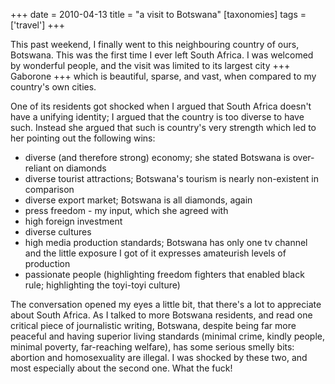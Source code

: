 +++
date = 2010-04-13
title = "a visit to Botswana"
[taxonomies]
tags = ['travel']
+++

This past weekend, I finally went to this neighbouring country of ours,
Botswana. This was the first time I ever left South Africa. I was
welcomed by wonderful people, and the visit was limited to its largest
city +++ Gaborone +++ which is beautiful, sparse, and vast, when
compared to my country's own cities.

One of its residents got shocked when I argued that South Africa
doesn't have a unifying identity; I argued that the country is too
diverse to have such. Instead she argued that such is country's very
strength which led to her pointing out the following wins:

-   diverse (and therefore strong) economy; she stated Botswana is
    over-reliant on diamonds
-   diverse tourist attractions; Botswana's tourism is nearly
    non-existent in comparison
-   diverse export market; Botswana is all diamonds, again
-   press freedom - my input, which she agreed with
-   high foreign investment
-   diverse cultures
-   high media production standards; Botswana has only one tv channel
    and the little exposure I got of it expresses amateurish levels of
    production
-   passionate people (highlighting freedom fighters that enabled black
    rule; highlighting the toyi-toyi culture)

The conversation opened my eyes a little bit, that there's a lot to
appreciate about South Africa. As I talked to more Botswana residents,
and read one critical piece of journalistic writing, Botswana, despite
being far more peaceful and having superior living standards (minimal
crime, kindly people, minimal poverty, far-reaching welfare), has some
serious smelly bits: abortion and homosexuality are illegal. I was
shocked by these two, and most especially about the second one. What the
fuck!
